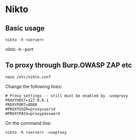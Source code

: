 # Nikto
## Basic usage
    nikto -h <server>
nikto -h <server> -port <port>

## To proxy through Burp.OWASP ZAP etc
    nano /etc/nikto.conf
Change the following lines:

    # Proxy settings -- still must be enabled by -useproxy
    PROXYHOST=127.0.0.1
    PROXYPORT=8080
    #PROXYUSER=proxyuserid
    #PROXYPASS=proxypassword

On the command line:

    nikto -h <server> -useproxy
